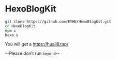 # HexoBlogKit

``` bash
git clone https://github.com/EYHN/HexoBlogKit.git
cd HexoBlogKit
npm i
hexo s
```

You will get a https://huaji8.top/

--Please don't run `hexo d`--
